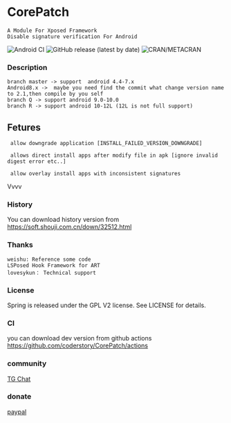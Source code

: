 # CorePatch

```
A Module For Xposed Framework
Disable signature verification For Android
 ```
![Android CI](https://github.com/coderstory/CorePatch/workflows/Android%20CI/badge.svg)  ![GitHub release (latest by date)](https://img.shields.io/github/v/release/coderstory/CorePatch)  ![CRAN/METACRAN](https://img.shields.io/cran/l/devtools)

### Description
```
branch master -> support  android 4.4-7.x
Android8.x ->  maybe you need find the commit what change version name to 2.1,then compile by you self
branch Q -> support android 9.0-10.0
branch R -> support android 10-12L (12L is not full support)
```

## Fetures
```
 allow downgrade application [INSTALL_FAILED_VERSION_DOWNGRADE]

 allows direct install apps after modify file in apk [ignore invalid digest error etc..]

 allow overlay install apps with inconsistent signatures
```
Vvvv
### History
You can download history version from https://soft.shouji.com.cn/down/32512.html

### Thanks
```
weishu: Reference some code
LSPosed Hook Framework for ART
lovesykun： Technical support
```
### License
Spring is released under the GPL V2 license. See LICENSE for details.

### CI
you can download dev version from github actions
https://github.com/coderstory/CorePatch/actions

### community
[TG Chat](https://t.me/core_patch_chat)


### donate
[paypal](http://paypal.me/code620)



